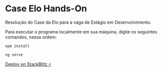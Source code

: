 # Case Elo Hands-On
Resolução do Case da Elo para a vaga de Estágio em Desenvolvimento.

Para executar o programa localmente em sua máquina, digite os seguintes comandos, nessa ordem:

```shell
npm install
```
```shell
ng serve
```

[Deploy on StackBlitz ⚡️](https://stackblitz.com/edit/angular-ivy-sdkuyl)


